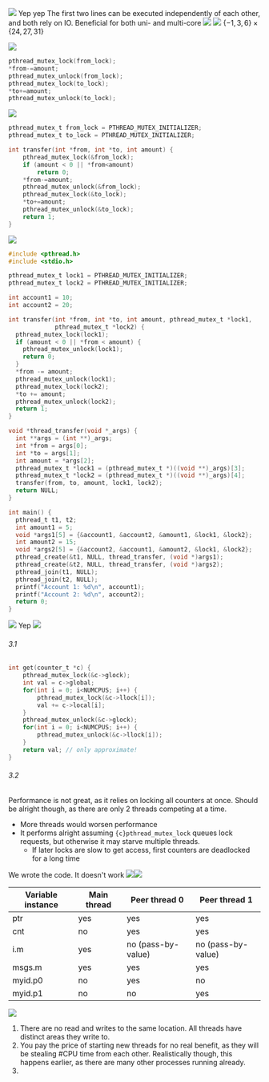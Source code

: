 ![](Pasted%20image%2020240424094527.png)
Yep yep
The first two lines can be executed independently of each other, and both rely on IO. Beneficial for both uni- and multi-core
![](Pasted%20image%2020240424094731.png)
![](Pasted%20image%2020240424094929.png)
$\{-1,3,6\}\times\{24,27,31\}$

![](Pasted%20image%2020240424095344.png)
```c
pthread_mutex_lock(from_lock);
*from-=amount;
pthread_mutex_unlock(from_lock);
pthread_mutex_lock(to_lock);
*to+=amount;
pthread_mutex_unlock(to_lock);
```
![](Pasted%20image%2020240424095801.png)
```c
pthread_mutex_t from_lock = PTHREAD_MUTEX_INITIALIZER;
pthread_mutex_t to_lock = PTHREAD_MUTEX_INITIALIZER;

int transfer(int *from, int *to, int amount) {
	pthread_mutex_lock(&from_lock);
	if (amount < 0 || *from<amount)
		return 0;
	*from-=amount;
	pthread_mutex_unlock(&from_lock);
	pthread_mutex_lock(&to_lock);
	*to+=amount;
	pthread_mutex_unlock(&to_lock);
	return 1;
}
```
![](Pasted%20image%2020240424100317.png)
```c
#include <pthread.h>
#include <stdio.h>

pthread_mutex_t lock1 = PTHREAD_MUTEX_INITIALIZER;
pthread_mutex_t lock2 = PTHREAD_MUTEX_INITIALIZER;

int account1 = 10;
int account2 = 20;

int transfer(int *from, int *to, int amount, pthread_mutex_t *lock1,
             pthread_mutex_t *lock2) {
  pthread_mutex_lock(lock1);
  if (amount < 0 || *from < amount) {
    pthread_mutex_unlock(lock1);
    return 0;
  }
  *from -= amount;
  pthread_mutex_unlock(lock1);
  pthread_mutex_lock(lock2);
  *to += amount;
  pthread_mutex_unlock(lock2);
  return 1;
}

void *thread_transfer(void *_args) {
  int **args = (int **)_args;
  int *from = args[0];
  int *to = args[1];
  int amount = *args[2];
  pthread_mutex_t *lock1 = (pthread_mutex_t *)((void **)_args)[3];
  pthread_mutex_t *lock2 = (pthread_mutex_t *)((void **)_args)[4];
  transfer(from, to, amount, lock1, lock2);
  return NULL;
}

int main() {
  pthread_t t1, t2;
  int amount1 = 5;
  void *args1[5] = {&account1, &account2, &amount1, &lock1, &lock2};
  int amount2 = 15;
  void *args2[5] = {&account2, &account1, &amount2, &lock1, &lock2};
  pthread_create(&t1, NULL, thread_transfer, (void *)args1);
  pthread_create(&t2, NULL, thread_transfer, (void *)args2);
  pthread_join(t1, NULL);
  pthread_join(t2, NULL);
  printf("Account 1: %d\n", account1);
  printf("Account 2: %d\n", account2);
  return 0;
}
```
![](Pasted%20image%2020240424104336.png)
Yep
![](Pasted%20image%2020240424104353.png)
###### 3.1
```c
int get(counter_t *c) {
	pthread_mutex_lock(&c->glock);
	int val = c->global;
	for(int i = 0; i<NUMCPUS; i++) {
		pthread_mutex_lock(&c->llock[i]);
		val += c->local[i];
	}
	pthread_mutex_unlock(&c->glock);
	for(int i = 0; i<NUMCPUS; i++) {
		pthread_mutex_unlock(&c->llock[i]);
	}
	return val; // only approximate!
}
```
###### 3.2
Performance is not great, as it relies on locking all counters at once. Should be alright though, as there are only 2 threads competing at a time.
- More threads would worsen performance
- It performs alright assuming  `{c}pthread_mutex_lock` queues lock requests, but otherwise it may starve multiple threads.
	- If later locks are slow to get access, first counters are deadlocked for a long time

We wrote the code. It doesn't work
![](Pasted%20image%2020240424111316.png)![](Pasted%20image%2020240424111427.png)

| Variable instance | Main thread | Peer thread 0      | Peer thread 1      |
| ----------------- | ----------- | ------------------ | ------------------ |
| ptr               | yes         | yes                | yes                |
| cnt               | no          | yes                | yes                |
| i.m               | yes         | no (pass-by-value) | no (pass-by-value) |
| msgs.m            | yes         | yes                | yes                |
| myid.p0           | no          | yes                | no                 |
| myid.p1           | no          | no                 | yes                |
![](Pasted%20image%2020240424112746.png)
1) There are no read and writes to the same location. All threads have distinct areas they write to.
2) You pay the price of starting new threads for no real benefit, as they will be stealing #CPU time from each other. Realistically though, this happens earlier, as there are many other processes running already.
3) 